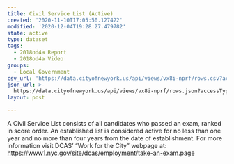 ```yaml
---
title: Civil Service List (Active)
created: '2020-11-10T17:05:50.127422'
modified: '2020-12-04T19:28:27.479782'
state: active
type: dataset
tags:
  - 2018od4a Report
  - 2018od4a Video
groups:
  - Local Government
csv_url: 'https://data.cityofnewyork.us/api/views/vx8i-nprf/rows.csv?accessType=DOWNLOAD'
json_url: >-
  https://data.cityofnewyork.us/api/views/vx8i-nprf/rows.json?accessType=DOWNLOAD
layout: post

---
```

A Civil Service List consists of all candidates who passed an exam, ranked in score order. An established list is considered active for no less than one year and no more than four years from the date of establishment. For more information visit DCAS’ “Work for the City” webpage at: https://www1.nyc.gov/site/dcas/employment/take-an-exam.page
